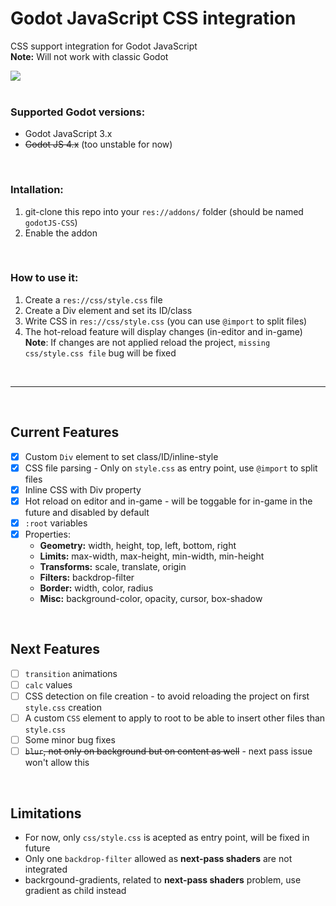 # Godot JavaScript CSS integration

CSS support integration for Godot JavaScript<br/>
**Note:** Will not work with classic Godot

<img src="https://i.imgur.com/W9mXRZg.jpg"/><br/><br/>

### Supported Godot versions:
- Godot JavaScript 3.x
- <s>Godot JS 4.x</s> (too unstable for now)


<br>

### Intallation:
1. git-clone this repo into your `res://addons/` folder (should be named `godotJS-CSS`)
2. Enable the addon

<br>

### How to use it:
1. Create a `res://css/style.css` file
2. Create a Div element and set its ID/class
3. Write CSS in `res://css/style.css` (you can use `@import` to split files)
4. The hot-reload feature will display changes (in-editor and in-game)<br/>
**Note**: If changes are not applied reload the project, `missing css/style.css file` bug will be fixed

<br/>
<hr/>
<br/>

## Current Features
- [x] Custom `Div` element to set class/ID/inline-style
- [x] CSS file parsing - Only on `style.css` as entry point, use `@import` to split files
- [x] Inline CSS with Div property
- [x] Hot reload on editor and in-game - will be toggable for in-game in the future and disabled by default
- [x] `:root` variables
- [x] Properties:
  - **Geometry:** width, height, top, left, bottom, right
  - **Limits:** max-width, max-height, min-width, min-height
  - **Transforms:** scale, translate, origin
  - **Filters:** backdrop-filter
  - **Border:** width, color, radius
  - **Misc:** background-color, opacity, cursor, box-shadow

<br>

## Next Features
- [ ] `transition` animations
- [ ] `calc` values
- [ ] CSS detection on file creation - to avoid reloading the project on first `style.css` creation
- [ ] A custom `CSS` element to apply to root to be able to insert other files than `style.css`
- [ ] Some minor bug fixes
- [ ] <s>`blur`, not only on background but on content as well</s> - next pass issue won't allow this

<br>

## Limitations
- For now, only `css/style.css` is acepted as entry point, will be fixed in future
- Only one `backdrop-filter` allowed as **next-pass shaders** are not integrated
- backrgound-gradients, related to **next-pass shaders** problem, use gradient as child instead
